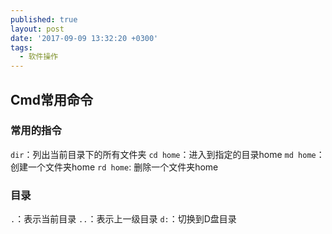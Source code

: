 ```yaml
---
published: true
layout: post
date: '2017-09-09 13:32:20 +0300'
tags:
  - 软件操作
---
```

## Cmd常用命令

### 常用的指令
`dir`：列出当前目录下的所有文件夹
`cd home`：进入到指定的目录home
`md home`：创建一个文件夹home
`rd home`: 删除一个文件夹home

### 目录
`.`：表示当前目录
`..`：表示上一级目录
`d:`：切换到D盘目录
